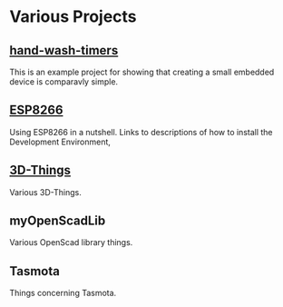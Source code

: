 Various Projects
================


[hand-wash-timers](hand-wash-timers/README.md)
----------------
This is an example project for showing that creating a small embedded device is comparavly simple.

[ESP8266](ESP8266/README.md)
--------------------------------
Using ESP8266 in a nutshell.
Links to descriptions of how to install the Development Environment,


[3D-Things](3D-Things/README.md)
--------------------------------
Various 3D-Things.


myOpenScadLib
-------------
Various OpenScad library things.

Tasmota
-------
Things concerning Tasmota.

